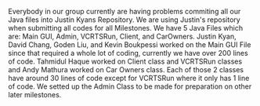 Everybody in our group currently are having problems commiting all our Java files into Justin Kyans Repository. We are using Justin's repository when submitting all codes for all Milestones. We have 5 Java Files which are: Main GUI, Admin, VCRTSRun, Client, and CarOwners. Justin Kyan, David Chang, Goden Liu, and Kevin Boukpessi worked on the Main GUI File since that required a whole lot of coding, currently we have over 200 lines of code. Tahmidul Haque worked on Client class and VCRTSRun classes and Andy Mathura worked on Car Owners class. Each of those 2 classes have around 30 lines of code except for VCRTSRun where it only has 1 line of code.           We setted up the Admin Class to be made for preparation on other later milestones. 
